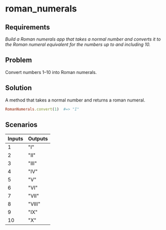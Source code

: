 # roman_numerals

## Requirements

_Build a Roman numerals app that takes a normal number and converts it to the
Roman numeral equivalent for the numbers up to and including 10._

## Problem

Convert numbers 1–10 into Roman numerals.

## Solution

A method that takes a normal number and returns a roman numeral.

```ruby
RomanNumerals.convert(1)  #=> "I"
```

## Scenarios

| Inputs | Outputs |
| ------ | ------- |
| 1      | "I"     |
| 2      | "II"    |
| 3      | "III"   |
| 4      | "IV"    |
| 5      | "V"     |
| 6      | "VI"    |
| 7      | "VII"   |
| 8      | "VIII"  |
| 9      | "IX"    |
| 10     | "X"     |
